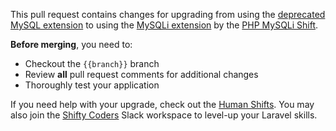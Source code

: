 This pull request contains changes for upgrading from using the [deprecated MySQL extension](http://php.net/manual/en/book.mysql.php) to using the [MySQLi extension](http://php.net/manual/en/book.mysqli.php) by the [PHP MySQLi Shift](https://php-shift.com/upgrade-mysql-mysqli).

**Before merging**, you need to:

- Checkout the `{{branch}}` branch
- Review **all** pull request comments for additional changes
- Thoroughly test your application

If you need help with your upgrade, check out the [Human Shifts](https://laravelshift.com/human-shifts). You may also join the [Shifty Coders](https://laravelshift.com/shifty-coders) Slack workspace to level-up your Laravel skills.